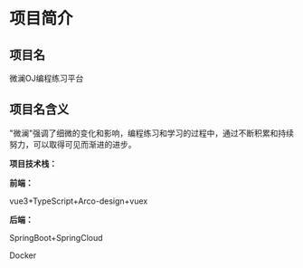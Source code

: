 # 项目简介
## 项目名
微澜OJ编程练习平台
## 项目名含义
"微澜"强调了细微的变化和影响，编程练习和学习的过程中，通过不断积累和持续努力，可以取得可见而渐进的进步。

**项目技术栈：**

**前端：**

vue3+TypeScript+Arco-design+vuex

**后端：**

SpringBoot+SpringCloud

Docker

